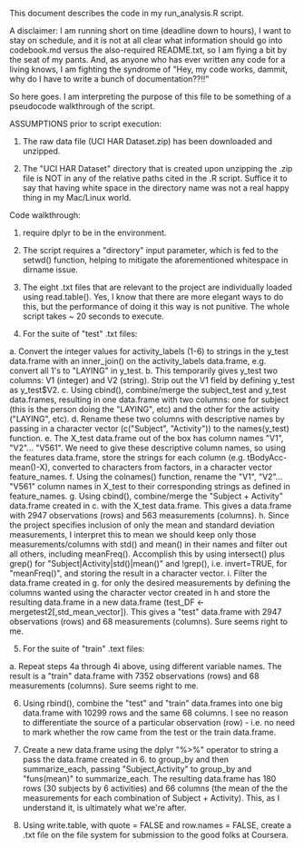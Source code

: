 This document describes the code in my run_analysis.R script.

A disclaimer: I am running short on time (deadline down to hours), I want to stay on schedule, and it is not at all clear what information should go into codebook.md versus the also-required README.txt, so I am flying a bit by the seat of my pants. And, as anyone who has ever written any code for a living knows, I am fighting the syndrome of "Hey, my code works, dammit, why do I have to write a bunch of documentation??!!"

So here goes. I am interpreting the purpose of this file to be something of a pseudocode walkthrough of the script. 

ASSUMPTIONS prior to script execution:

1. The raw data file (UCI HAR Dataset.zip) has been downloaded and unzipped.

2. The "UCI HAR Dataset" directory that is created upon unzipping the .zip file is NOT in any of the relative paths cited in the .R script. Suffice it to say that having white space in the directory name was not a real happy thing in my Mac/Linux world. 

Code walkthrough:

1. require dplyr to be in the environment.

2. The script requires a "directory" input parameter, which is fed to the setwd() function, helping to mitigate the aforementioned whitespace in dirname issue.

3. The eight .txt files that are relevant to the project are individually loaded using read.table(). Yes, I know that there are more elegant ways to do this, but the performance of doing it this way is not punitive. The whole script takes ~ 20 seconds to execute. 

4. For the suite of "test" .txt files:

a. Convert the integer values for activity_labels (1-6) to strings in the y_test data.frame with an inner_join() on the activity_labels data.frame, e.g. convert all 1's to "LAYING" in y_test. 
b. This temporarily gives y_test two columns: V1 (integer) and V2 (string). Strip out the V1 field by defining y_test as y_test$V2.
c. Using cbind(), combine/merge the subject_test and y_test data.frames, resulting in one data.frame with two columns: one for subject (this is the person doing the "LAYING", etc) and the other for the activity ("LAYING", etc). 
d. Rename these two columns with descriptive names by passing in a character vector (c("Subject", "Activity")) to the names(y_test) function. 
e. The X_test data.frame out of the box has column names "V1", "V2"... "V561". We need to give these descriptive column names, so using the features data.frame, store the strings for each column (e.g. tBodyAcc-mean()-X), converted to characters from factors, in a character vector feature_names.
f. Using the colnames() function, rename the "V1", "V2"... "V561" column names in X_test to their corresponding strings as defined in feature_names. 
g. Using cbind(), combine/merge the "Subject + Activity" data.frame created in c. with the X_test data.frame. This gives a data.frame with 2947 observations (rows) and 563 measurements (columns). 
h. Since the project specifies inclusion of only the mean and standard deviation measurements, I interpret this to mean we should keep only those measurements/columns with std() and mean() in their names and filter out all others, including meanFreq(). Accomplish this by using intersect() plus grep() for "Subject|Activity|std()|mean()" and !grep(), i.e. invert=TRUE, for "meanFreq()", and storing the result in a character vector.
i. Filter the data.frame created in g. for only the desired measurements by defining the columns wanted using the character vector created in h and store the resulting data.frame in a new data.frame (test_DF <- mergetest2[,std_mean_vector]). This gives a "test" data.frame with 2947 observations (rows) and 68 measurements (columns). Sure seems right to me. 

5. For the suite of "train" .text files:

a. Repeat steps 4a through 4i above, using different variable names. The result is a "train" data.frame with 7352 observations (rows) and 68 measurements (columns). Sure seems right to me. 

6. Using rbind(), combine the "test" and "train" data.frames into one big data.frame with 10299 rows and the same 68 columns. I see no reason to differentiate the source of a particular observation (row) - i.e. no need to mark whether the row came from the test or the train data.frame. 

7. Create a new data.frame using the dplyr "%>%" operator to string a pass the data.frame created in 6. to group_by and then summarize_each, passing "Subject,Activity" to group_by and "funs(mean)" to summarize_each. The resulting data.frame has 180 rows (30 subjects by 6 activities) and 66 columns (the mean of the the measurements for each combination of Subject + Activity). This, as I understand it, is ultimately what we're after. 

8. Using write.table, with quote = FALSE and row.names = FALSE, create a .txt file on the file system for submission to the good folks at Coursera. 

